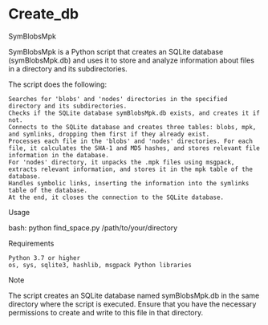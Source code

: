 # Create_db

SymBlobsMpk

SymBlobsMpk is a Python script that creates an SQLite database (symBlobsMpk.db) and uses it to store and analyze information about files in a directory and its subdirectories.

The script does the following:

    Searches for 'blobs' and 'nodes' directories in the specified directory and its subdirectories.
    Checks if the SQLite database symBlobsMpk.db exists, and creates it if not.
    Connects to the SQLite database and creates three tables: blobs, mpk, and symlinks, dropping them first if they already exist.
    Processes each file in the 'blobs' and 'nodes' directories. For each file, it calculates the SHA-1 and MD5 hashes, and stores relevant file information in the database.
    For 'nodes' directory, it unpacks the .mpk files using msgpack, extracts relevant information, and stores it in the mpk table of the database.
    Handles symbolic links, inserting the information into the symlinks table of the database.
    At the end, it closes the connection to the SQLite database.

Usage

bash: python find_space.py /path/to/your/directory

Requirements

    Python 3.7 or higher
    os, sys, sqlite3, hashlib, msgpack Python libraries

Note

The script creates an SQLite database named symBlobsMpk.db in the same directory where the script is executed. Ensure that you have the necessary permissions to create and write to this file in that directory.
